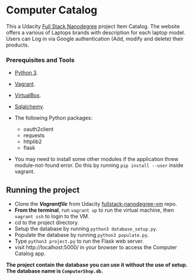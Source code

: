 # Computer Catalog

This a Udacity [Full Stack Nanodegree](https://www.udacity.com/course/full-stack-web-developer-nanodegree--nd004) project Item Catalog.
The website offers a various of Laptops brands with description for each laptop model. 
Users can Log in via Google authentication (Add, modify and delete) their products.

### Prerequisites and Tools
* [Python 3](https://www.python.org/downloads/).
* [Vagrant](https://www.vagrantup.com/).
* [VirtualBox](https://www.virtualbox.org/wiki/Downloads).
* [Sqlalchemy](https://www.sqlalchemy.org/download.html).

* The following Python packages: 
  - oauth2client
  - requests
  - httplib2
  - flask
 * You may need to install some other modules if the application threw module-not-found error. Do this by running `pip install --user` inside vagrant.

## Running the project
* Clone the _**Vagrantfile**_ from Udacity [fullstack-nanodegree-vm](https://github.com/udacity/fullstack-nanodegree-vm) repo.
* **From the terminal**, run `vagrant up` to run the virtual machine, then `vagrant ssh` to login to the VM.
* cd to the project directory.
* Setup the database by running `python3 database_setup.py`.
* Populate the database by running `python3 populate.py`.
* Type `python3 project.py` to run the Flask web server.
* visit  http://localhost:5000/ in your browser to access the Computer Catalog app.

**The project contain the database you can use it without the use of setup. The database name is  `ComputerShop.db`.**
